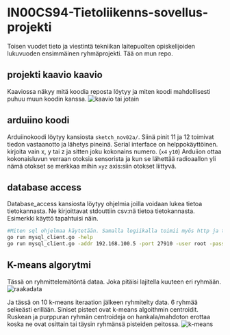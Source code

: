 # IN00CS94-Tietoliikenns-sovellus-projekti

Toisen vuodet tieto ja viestintä tekniikan laitepuolten opiskelijoiden lukuvuoden ensimmäinen ryhmäprojekti. Tää on mun repo.

## projekti kaavio kaavio

Kaaviossa näkyy mitä koodia reposta löytyy ja miten koodi mahdollisesti puhuu muun koodin kanssa.
![kaavio tai jotain](assets/dig.png "diagrammi")

## arduiino koodi

Arduiinokoodi löytyy kansiosta `sketch_nov02a/`. Siinä pinit 11 ja 12 toimivat tiedon vastaanotto ja lähetys pineinä. Serial interface on helppokäyttöinen. kirjoita vain x, y tai z ja sitten joku kokonains numero. (`x4` `y10`) Arduiion ottaa kokonaisluvun verraan otoksia sensorista ja kun se lähettää radioaallon yli nämä otokset se merkkaa mihin `xyz` axis:siin otokset liittyvä. 

## database access

Database_access kansiosta löytyy ohjelmia joilla voidaan lukea tietoa tietokannasta. Ne kirjoittavat stdouttiin csv:nä tietoa tietokannasta.
Esimerkki käyttö tapahtuisi näin.
```sh
#Miten sql ohjelmaa käytetään. Samalla logiikalla toimii myös http ja tcp niissä vaan pitää katsoa tuo -help että tietää mitä vipuja niissä on.
go run mysql_client.go -help
go run mysql_client.go -addr 192.168.100.5 -port 27910 -user root -pass root -db testdb -id 92 > mydata.csv
```

## K-means algorytmi

Tässä on ryhmittelemätöntä dataa. Joka pitäisi lajitella kuuteen eri ryhmään.
![raakadata](assets/Figure_1.png "ryhmittelemätön data")


Ja tässä on 10 k-means iteraation jälkeen ryhmitelty data. 6 ryhmää selkeästi erillään. Siniset pisteet ovat k-means algoithmin centroidit. Ruskean ja purppuran ryhmän centroideja on hankala/mahdoton erottaa koska ne ovat osittain tai täysin ryhmänsä pisteiden peitossa.
![k-means](assets/Figure_2.png "k-means ryhmitelty data")